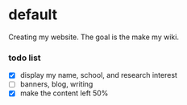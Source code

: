 # default
Creating my website. The goal is the make my wiki.


### todo list
- [x] display my name, school, and research interest
- [ ] banners, blog, writing
- [x] make the content left 50%

